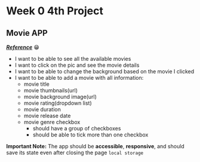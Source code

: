 # Week 0 4th Project

## Movie APP

***[Reference](https://dribbble.com/shots/5773537-TV-Interface-motion)*** :grin:

* I want to be able to see all the available movies
* I want to click on the pic and see the movie details
* I want to be able to change the background based on the movie I clicked
* I want to be able to add a movie with all information:
  * movie title
  * movie thumbnails(url)
  * movie background image(url)
  * movie rating(dropdown list)
  * movie duration
  * movie release date
  * movie genre checkbox
    * should have a group of checkboxes
    * should be able to tick more than one checkbox

**Important Note:** The app should be **accessible**, **responsive**, and should save its state even after closing the page `local storage`

